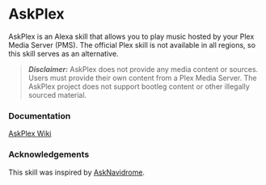 # AskPlex

AskPlex is an Alexa skill that allows you to play music hosted by your Plex Media Server (PMS).
The official Plex skill is not available in all regions, so this skill serves as an alternative.

> ***Disclaimer:*** AskPlex does not provide any media content or sources. Users must provide their own content from a Plex Media Server. The AskPlex project does not support bootleg content or other illegally sourced material.

### Documentation
[AskPlex Wiki](https://github.com/andresponte/askplex/wiki)

### Acknowledgements
This skill was inspired by [AskNavidrome](https://github.com/rosskouk/asknavidrome).
